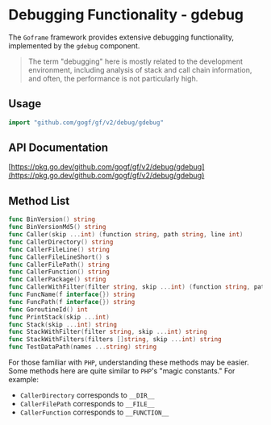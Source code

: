 # Debugging Functionality - gdebug

The `Goframe` framework provides extensive debugging functionality, implemented by the `gdebug` component.

> The term "debugging" here is mostly related to the development environment, including analysis of stack and call chain information, and often, the performance is not particularly high.

## Usage

```go
import "github.com/gogf/gf/v2/debug/gdebug"
```

## API Documentation

[https://pkg.go.dev/github.com/gogf/gf/v2/debug/gdebug](https://pkg.go.dev/github.com/gogf/gf/v2/debug/gdebug)

## Method List

```go
func BinVersion() string
func BinVersionMd5() string
func Caller(skip ...int) (function string, path string, line int)
func CallerDirectory() string
func CallerFileLine() string
func CallerFileLineShort() s
func CallerFilePath() string
func CallerFunction() string
func CallerPackage() string
func CallerWithFilter(filter string, skip ...int) (function string, path string, line int)
func FuncName(f interface{}) string
func FuncPath(f interface{}) string
func GoroutineId() int
func PrintStack(skip ...int)
func Stack(skip ...int) string
func StackWithFilter(filter string, skip ...int) string
func StackWithFilters(filters []string, skip ...int) string
func TestDataPath(names ...string) string
```

For those familiar with `PHP`, understanding these methods may be easier. Some methods here are quite similar to `PHP`'s "magic constants." For example:

- `CallerDirectory` corresponds to `__DIR__`
- `CallerFilePath` corresponds to `__FILE__`
- `CallerFunction` corresponds to `__FUNCTION__`

